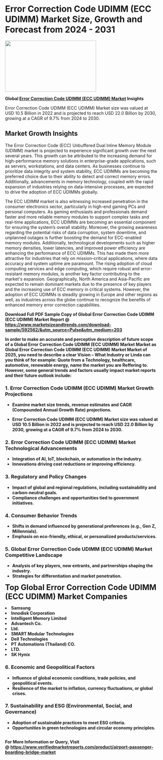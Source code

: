 <H1>Error Correction Code UDIMM (ECC UDIMM) Market Size, Growth and Forecast from 2024 - 2031</H1><img class="aligncenter size-medium wp-image-584254" src="https://thirdeyenews.in/wp-content/uploads/2024/09/Global-Market-Research-300x168.jpeg" alt="" width="300" height="168" /><p><strong>Global&nbsp;<a href="https://www.marketsizeandtrends.com/download-sample/592562/&amp;utm_source=Pulse&amp;utm_medium=203">Error Correction Code UDIMM (ECC UDIMM) Market</a> Insights</strong></p><p>Error Correction Code UDIMM (ECC UDIMM) Market size was valued at USD 10.5 Billion in 2022 and is projected to reach USD 22.0 Billion by 2030, growing at a CAGR of 9.7% from 2024 to 2030.</p><p><h2>Market Growth Insights</h2> <p>The Error Correction Code (ECC) Unbuffered Dual Inline Memory Module (UDIMM) market is projected to experience significant growth over the next several years. This growth can be attributed to the increasing demand for high-performance memory solutions in enterprise-grade applications, such as servers, workstations, and data centers. As businesses continue to prioritize data integrity and system stability, ECC UDIMMs are becoming the preferred choice due to their ability to detect and correct memory errors. Additionally, advancements in memory technology, coupled with the rapid expansion of industries relying on data-intensive processes, are expected to drive the adoption of ECC UDIMMs globally.</p> <p><strong></strong></p> <p>The ECC UDIMM market is also witnessing increased penetration in the consumer electronics sector, particularly in high-end gaming PCs and personal computers. As gaming enthusiasts and professionals demand faster and more reliable memory modules to support complex tasks and real-time applications, ECC UDIMMs are becoming an essential component for ensuring the system’s overall stability. Moreover, the growing awareness regarding the potential risks of data corruption, system downtime, and unplanned outages is further boosting the demand for ECC-enabled memory modules. Additionally, technological developments such as higher memory densities, lower latencies, and improved power efficiency are enhancing the performance of ECC UDIMMs. This has made them more attractive for industries that rely on mission-critical applications, where data accuracy and system uptime are paramount. The rising adoption of cloud computing services and edge computing, which require robust and error-resistant memory modules, is another key factor contributing to the market's expansion. Geographically, North America and Asia-Pacific are expected to remain dominant markets due to the presence of key players and the increasing use of ECC memory in critical systems. However, the adoption of ECC UDIMMs is steadily growing in Europe and other regions as well, as industries across the globe continue to recognize the benefits of enhanced memory error correction capabilities.</p> <p><strong></p><p><span class=""><strong>Download Full PDF Sample Copy of Global Error Correction Code UDIMM (ECC UDIMM) Market Report</strong> @ <a href="https://www.marketsizeandtrends.com/download-sample/592562/&amp;utm_source=Pulse&amp;utm_medium=203" target="_blank">https://www.marketsizeandtrends.com/download-sample/592562/&amp;utm_source=Pulse&amp;utm_medium=203</a></span></p><p>In order to make an accurate and perceptive description of future scope of a Global&nbsp;Error Correction Code UDIMM (ECC UDIMM) Market Market as Global&nbsp;Error Correction Code UDIMM (ECC UDIMM) Market Market of 2025, you need to describe a clear Vision &ndash; What Industry or Linda can you think of for example: Quote from a Technology, healthcare, automotive, renewable energy, name the market you are Reffering to. However, some general trends and factors usually impact market reports and their future outlook include:</p><h3>1.&nbsp;<strong>Error Correction Code UDIMM (ECC UDIMM) Market Growth Projections</strong></h3><ul><li>Examine market size trends, revenue estimates and CAGR (Compounded Annual Growth Rate) projections.</li><li><p>Error Correction Code UDIMM (ECC UDIMM) Market size was valued at USD 10.5 Billion in 2022 and is projected to reach USD 22.0 Billion by 2030, growing at a CAGR of 9.7% from 2024 to 2030.</p></li></ul><h3>2.&nbsp;<strong>Error Correction Code UDIMM (ECC UDIMM) Market Technological Advancements</strong></h3><ul><li>Integration of AI, IoT, blockchain, or automation in the industry.</li><li>Innovations driving cost reductions or improving efficiency.</li></ul><h3>3.&nbsp;<strong>Regulatory and Policy Changes</strong></h3><ul><li>Impact of global and regional regulations, including sustainability and carbon-neutral goals.</li><li>Compliance challenges and opportunities tied to government initiatives.</li></ul><h3>4.&nbsp;<strong>Consumer Behavior Trends</strong></h3><ul><li>Shifts in demand influenced by generational preferences (e.g., Gen Z, Millennials).</li><li>Emphasis on eco-friendly, ethical, or personalized products/services.</li></ul><h3>5.&nbsp;<strong>Global Error Correction Code UDIMM (ECC UDIMM) Market Competitive Landscape</strong></h3><ul><li>Analysis of key players, new entrants, and partnerships shaping the industry.</li><li>Strategies for differentiation and market penetration.</li></ul><p data-pm-slice="1 1 []"><span style="color: inherit; font-family: inherit; font-size: 25px;">Top Global Error Correction Code UDIMM (ECC UDIMM) Market Companies</span></p><div class="" data-test-id=""><p><li>Samsung</li><li> Innodisk Corporation</li><li> Intelligent Memory Limited</li><li> Advantech Co.</li><li> Ltd.</li><li> SMART Modular Technologies</li><li> Dell Technologies</li><li> PT Automations (Thailand) CO.</li><li>LTD.</li><li> SK Hynix</li></p></div><h3>6.&nbsp;<strong>Economic and Geopolitical Factors</strong></h3><ul><li>Influence of global economic conditions, trade policies, and geopolitical events.</li><li>Resilience of the market to inflation, currency fluctuations, or global crises.</li></ul><h3>7.&nbsp;<strong>Sustainability and ESG (Environmental, Social, and Governance)</strong></h3><ul><li>Adoption of sustainable practices to meet ESG criteria.</li><li>Opportunities in green technologies and circular economy principles.</li></ul><h2><strong style="font-size: 14px;">For More Information or Query, Visit @&nbsp;</strong><a style="background-color: #ffffff; font-size: 14px;" href="https://www.marketsizeandtrends.com/report/error-correction-code-udimm-ecc-udimm-market/" target="_blank">https://www.verifiedmarketreports.com/product/airport-passenger-boarding-bridge-market</a></h2>
